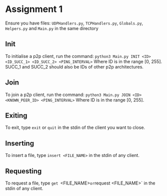 # Assignment 1

Ensure you have files: `UDPHandlers.py`, `TCPHandlers.py`, 
`Globals.py`, `Helpers.py` and `Main.py` in the same directory

## Init
To initialise a p2p client, run the command:
`python3 Main.py INIT <ID> <ID_SUCC_1> <ID_SUCC_2> <PING_INTERVAL>`
Where ID is in the range [0, 255]. 
SUCC_1 and SUCC_2 should also be IDs of other p2p architectures.

## Join
To join a p2p client, run the command:
`python3 Main.py JOIN <ID> <KNOWN_PEER_ID> <PING_INTERVAL>`
Where ID is in the range [0, 255].

## Exiting
To exit, type `exit` or `quit` in the stdin of the client you want to close.

## Inserting
To insert a file, type `insert <FILE_NAME>` in the stdin of any client.

## Requesting
To request a file, type `get `<FILE_NAME>` or `request <FILE_NAME>`
in the stdin of any client.


